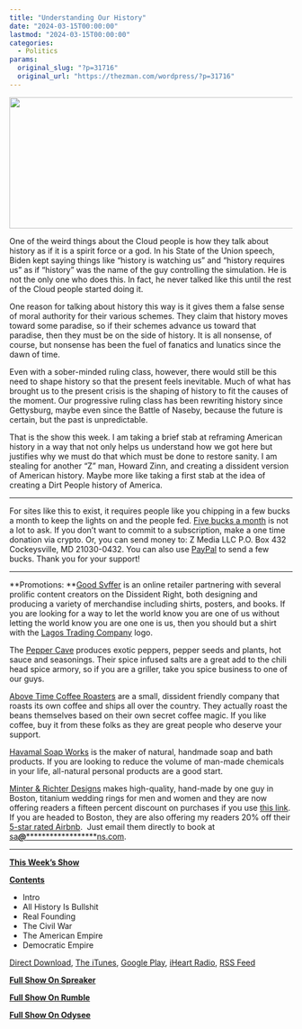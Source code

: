 ```yaml
---
title: "Understanding Our History"
date: "2024-03-15T00:00:00"
lastmod: "2024-03-15T00:00:00"
categories:
  - Politics
params:
  original_slug: "?p=31716"
  original_url: "https://thezman.com/wordpress/?p=31716"
---
```


[<img
src="http://thezman.com/wordpress/wp-content/uploads/2018/01/Power-Hour.png"
decoding="async" width="600" height="233" />](http://thezman.com/wordpress/wp-content/uploads/2018/01/Power-Hour.png)

One of the weird things about the Cloud people is how they talk about
history as if it is a spirit force or a god. In his State of the Union
speech, Biden kept saying things like “history is watching us” and
“history requires us” as if “history” was the name of the guy
controlling the simulation. He is not the only one who does this. In
fact, he never talked like this until the rest of the Cloud people
started doing it.

One reason for talking about history this way is it gives them a false
sense of moral authority for their various schemes. They claim that
history moves toward some paradise, so if their schemes advance us
toward that paradise, then they must be on the side of history. It is
all nonsense, of course, but nonsense has been the fuel of fanatics and
lunatics since the dawn of time.

Even with a sober-minded ruling class, however, there would still be
this need to shape history so that the present feels inevitable. Much of
what has brought us to the present crisis is the shaping of history to
fit the causes of the moment. Our progressive ruling class has been
rewriting history since Gettysburg, maybe even since the Battle of
Naseby, because the future is certain, but the past is unpredictable.

That is the show this week. I am taking a brief stab at reframing
American history in a way that not only helps us understand how we got
here but justifies why we must do that which must be done to restore
sanity. I am stealing for another “Z” man, Howard Zinn, and creating a
dissident version of American history. Maybe more like taking a first
stab at the idea of creating a Dirt People history of America.

------------------------------------------------------------------------

For sites like this to exist, it requires people like you chipping in a
few bucks a month to keep the lights on and the people fed.
<a href="https://www.subscribestar.com/the-z-blog"
rel="noopener noreferrer" target="_blank">Five bucks a month</a> is not
a lot to ask. If you don’t want to commit to a subscription, make a one
time donation via crypto. Or, you can send money to: Z Media LLC P.O.
Box 432 Cockeysville, MD 21030-0432. You can also use <a
href="https://www.paypal.com/cgi-bin/webscr?cmd=_s-xclick&amp;hosted_button_id=UDAS2Q8JYA6CN&amp;source=url"
rel="noopener noreferrer" target="_blank">PayPal</a> to send a few
bucks. Thank you for your support!

------------------------------------------------------------------------

**Promotions: **<a href="https://goodsvffer.com/" rel="noopener" target="_blank">Good
Svffer</a> is an online retailer partnering with several prolific
content creators on the Dissident Right, both designing and producing a
variety of merchandise including shirts, posters, and books. If you are
looking for a way to let the world know you are one of us without
letting the world know you are one one is us, then you should but a
shirt with the
<a href="https://goodsvffer.com/products/lagos-trading-company"
rel="noopener" target="_blank">Lagos Trading Company</a> logo.

The <a href="https://peppercave.com/shop/ols/products" rel="noopener"
target="_blank">Pepper Cave</a> produces exotic peppers, pepper seeds
and plants, hot sauce and seasonings. Their spice infused salts are a
great add to the chili head spice armory, so if you are a griller, take
you spice business to one of our guys.

<a href="https://abovetimecoffee.com/" rel="noopener"
target="_blank">Above Time Coffee Roasters</a> are a small, dissident
friendly company that roasts its own coffee and ships all over the
country. They actually roast the beans themselves based on their own
secret coffee magic. If you like coffee, buy it from these folks as they
are great people who deserve your support.

<a href="https://havamalsoapworks.com/" rel="noopener"
target="_blank">Havamal Soap Works</a> is the maker of natural, handmade
soap and bath products. If you are looking to reduce the volume of
man-made chemicals in your life, all-natural personal products are a
good start.

<a href="https://www.minterandrichterdesigns.com/"
rel="noreferrer nofollow noopener" target="_blank">Minter &amp; Richter
Designs</a> makes high-quality, hand-made by one guy in Boston, titanium
wedding rings for men and women and they are now offering readers a
fifteen percent discount on purchases if you use
<a href="https://www.minterandrichterdesigns.com/discount/ZMAN"
rel="noreferrer nofollow noopener" target="_blank">this link</a>.
<span class="highlight"><span class="colour"><span class="font"><span class="size">If
you are headed to Boston, they are also offering my readers 20% off
their <a
href="https://www.airbnb.com/users/7988017/listings?user_id=7988017&amp;s=3"
rel="noopener noreferrer" target="_blank">5-star rated Airbnb</a>.  Just
email them directly to book at
<a href="mailto:sa***@*********************ns.com"
data-original-string="NwiDiYitt3wu9GTSPqc5OA==cb7vj153l+IDffK9tiB/0VMsgi1hUSBsx3mP8eHyN2uwnuGOnCmxSoTPXfXYPw5/ebH"><span
class="apbct-email-encoder"
data-original-string="9CO7ac6wtBwzcWhNEwuEjg==cb7/9kp8sW4cW2sfbcutuGvYVyFW/y/A0h+OhRLfic4Ai7BHjNgizMJjiOmZNVS51MY"
title="This contact has been encoded by Anti-Spam by CleanTalk. Click to decode. To finish the decoding make sure that JavaScript is enabled in your browser.">sa<span
class="apbct-blur">***</span>@<span
class="apbct-blur">*********************</span>ns.com</span></a>.</span></span></span></span>

------------------------------------------------------------------------

**<u>This Week’s Show</u>**

**<u>Contents</u>**

-   Intro
-   All History Is Bullshit
-   Real Founding
-   The Civil War
-   The American Empire
-   Democratic Empire

<a href="https://api.spreaker.com/v2/episodes/59051209/download.mp3"
rel="noopener" target="_blank">Direct Download</a>, <a
href="https://itunes.apple.com/us/podcast/the-z-blog-power-hour/id1262799640?mt=2"
rel="noopener noreferrer" target="_blank">The iTunes</a>, <a
href="https://podcasts.google.com/?feed=aHR0cHM6Ly93d3cuc3ByZWFrZXIuY29tL3Nob3cvMjU4OTY1Ny9lcGlzb2Rlcy9mZWVk"
rel="noopener noreferrer" target="_blank">Google Play</a>, <a href="https://www.iheart.com/podcast/the-z-blog-power-hour-29246491/"
rel="noopener noreferrer" target="_blank">iHeart Radio,</a>
<a href="https://www.spreaker.com/show/2589657/episodes/feed"
rel="noopener noreferrer" target="_blank">RSS Feed</a>

**<u>Full Show On Spreaker</u>**  
<span class="mce_SELRES_start" mce-type="bookmark"
style="display: inline-block; width: 0px; overflow: hidden; line-height: 0;">﻿</span>

**<u>Full Show On Rumble</u>**  
<span class="mce_SELRES_start" mce-type="bookmark"
style="display: inline-block; width: 0px; overflow: hidden; line-height: 0;">﻿</span>

**<u>Full Show On Odysee</u>**

<span class="mce_SELRES_start" mce-type="bookmark"
style="display: inline-block; width: 0px; overflow: hidden; line-height: 0;">﻿</span>
